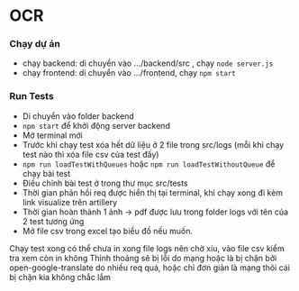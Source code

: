 # OCR
### Chạy dự án ###
- chạy backend: di chuyển vào .../backend/src , chạy `node server.js`
- chạy frontend: di chuyển vào .../frontend, chạy `npm start`

### Run Tests ###
- Di chuyển vào folder backend
- `npm start` để khởi động server backend
- Mở terminal mới
- Trước khi chạy test xóa hết dữ liệu ở 2 file trong src/logs (mỗi khi chạy test nào thì xóa file csv của test đấy)
- `npm run loadTestWithQueues` hoặc `npm run loadTestWithoutQueue` để chạy bài test
- Điều chỉnh bài test ở trong thư mục src/tests
- Thời gian phản hồi req được hiển thị tại terminal, khi chạy xong đi kèm link visualize trên artillery
- Thời gian hoàn thành 1 ảnh -> pdf được lưu trong folder logs với tên của 2 test tương ứng
- Mở file csv trong excel tạo biểu đồ nếu muốn.

Chạy test xong có thể chưa in xong file logs nên chờ xíu, vào file csv kiểm tra xem còn in không
Thỉnh thoảng sẽ bị lỗi do mạng hoặc là bị chặn bởi open-google-translate do nhiều req quá, hoặc chỉ đơn giản là mạng thôi cái bị chặn kia không chắc lắm